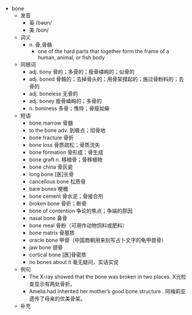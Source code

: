 - bone
  - 发音
    - 英 /bəʊn/
    - 美 /bon/
  - 词义
    - n. 骨,骨骼
      - one of the hard parts that together form the frame of a human, animal, or fish body
  - 同根词
    - adj. bony 骨的；多骨的；瘦骨嶙峋的；似骨的
    - adj. boned 骨骼的；去掉骨头的；用骨架撑起的；施过骨粉料的；去骨的
    - adj. boneless 无骨的
    - adj. boney 瘦骨嶙峋的；多骨的
    - n. boniness 多骨；憔悴；骨瘦如柴
  - 短语
    - bone marrow 骨髓
    - to the bone adv. 到极点；彻骨地
    - bone fracture 骨折
    - bone loss 骨质疏松；骨质流失
    - bone formation 骨形成；骨生成
    - bone graft n. 移植骨；骨移植物
    - bone china 骨灰瓷
    - long bone [医]长骨
    - cancellous bone 松质骨
    - bare bones 梗概
    - bone cement 骨水泥；骨接合剂
    - broken bone 骨折；断骨
    - bone of contention 争论的焦点；争端的原因
    - nasal bone 鼻骨
    - bone meal 骨粉（可用作动物饲料或肥料）
    - bone matrix 骨基质
    - oracle bone 甲骨（中国商朝用来刻写占卜文字的龟甲兽骨）
    - jaw bone 颌骨
    - cortical bone [医]骨密质
    - no bones about it 毫无疑问，实话实说
  - 例句
    - The X-ray showed that the bone was broken in two places. X光检查显示有两处骨折。
    - Amelia had inherited her mother’s good bone structure . 阿梅莉亚遗传了母亲的优美骨架。
  - 补充